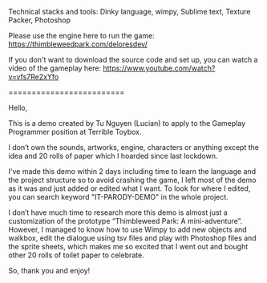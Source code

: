 Technical stacks and tools: Dinky language, wimpy, Sublime text, Texture Packer, Photoshop

Please use the engine here to run the game: https://thimbleweedpark.com/deloresdev/

If you don't want to download the source code and set up, 
you can watch a video of the gameplay here: https://www.youtube.com/watch?v=vfs7Re2xYfo

=========================

Hello,

This is a demo created by Tu Nguyen (Lucian) to apply to the Gameplay Programmer 
position at Terrible Toybox.

I don’t own the sounds, artworks, engine, characters or anything except the idea and 
20 rolls of paper which I hoarded since last lockdown.

I've made this demo within 2 days including time to learn the language and the project structure
so to avoid crashing the game, I left most of the demo as it was and just added or edited what 
I want. To look for where I edited, you can search keyword "IT-PARODY-DEMO" in the whole project.

I don’t have much time to research more this demo is almost just a customization of the prototype 
“Thimbleweed Park: A mini-adventure”. However, I managed to know how to use Wimpy to add new objects 
and walkbox, edit the dialogue using tsv files and play with Photoshop files and the sprite sheets,
which makes me so excited that I went out and bought other 20 rolls of toilet paper to celebrate.

So, thank you and enjoy!
